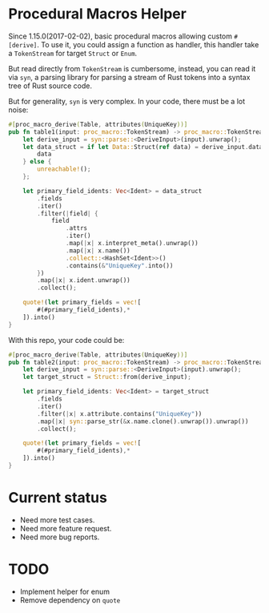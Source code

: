 # Procedural Macros Helper

Since 1.15.0(2017-02-02), basic procedural macros allowing custom `#[derive]`. To use it, you could assign a function as handler, this handler take a `TokenStream` for target `Struct` or `Enum`.

But read directly from `TokenStream` is cumbersome, instead, you can read it via `syn`, a parsing library for parsing a stream of Rust tokens into a syntax tree of Rust source code. 

But for generality, `syn` is very complex. In your code, there must be a lot noise:

```rust
#[proc_macro_derive(Table, attributes(UniqueKey))]
pub fn table1(input: proc_macro::TokenStream) -> proc_macro::TokenStream {
    let derive_input = syn::parse::<DeriveInput>(input).unwrap();
    let data_struct = if let Data::Struct(ref data) = derive_input.data {
        data
    } else {
        unreachable!();
    };

    let primary_field_idents: Vec<Ident> = data_struct
        .fields
        .iter()
        .filter(|field| {
            field
                .attrs
                .iter()
                .map(|x| x.interpret_meta().unwrap())
                .map(|x| x.name())
                .collect::<HashSet<Ident>>()
                .contains(&"UniqueKey".into())
        })
        .map(|x| x.ident.unwrap())
        .collect();

    quote!(let primary_fields = vec![
        #(#primary_field_idents),*
    ]).into()
}
```

With this repo, your code could be:

```rust
#[proc_macro_derive(Table, attributes(UniqueKey))]
pub fn table2(input: proc_macro::TokenStream) -> proc_macro::TokenStream {
    let derive_input = syn::parse::<DeriveInput>(input).unwrap();
    let target_struct = Struct::from(derive_input);

    let primary_field_idents: Vec<Ident> = target_struct
        .fields
        .iter()
        .filter(|x| x.attribute.contains("UniqueKey"))
        .map(|x| syn::parse_str(&x.name.clone().unwrap()).unwrap())
        .collect();

    quote!(let primary_fields = vec![
        #(#primary_field_idents),*
    ]).into()
}
```

# Current status

+ Need more test cases.
+ Need more feature request.
+ Need more bug reports.

# TODO

+ Implement helper for enum
+ Remove dependency on `quote`